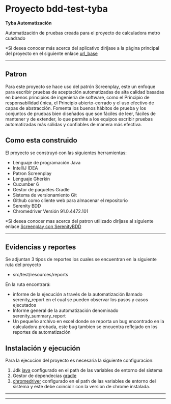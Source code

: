 # Proyecto bdd-test-tyba

**Tyba Automatización**

Automatización de pruebas creada para el proyecto de calculadora metro cuadrado


*Si desea conocer más acerca del aplicativo diríjase a la página principal del proyecto en el siguiente enlace [url_base]

---

## Patron 

Para este proyecto se hace uso del patrón Screenplay, este un enfoque para escribir pruebas de aceptación automatizadas de alta calidad basadas en buenos principios de ingeniería de software, como el Principio de responsabilidad única, el Principio abierto-cerrado y el uso efectivo de capas de abstracción. Fomenta los buenos hábitos de prueba y los conjuntos de pruebas bien diseñados que son fáciles de leer, fáciles de mantener y de extender, lo que permite a los equipos escribir pruebas automatizadas más sólidas y confiables de manera más efectiva.
 
## Como esta construido
El proyecto se construyó con las siguientes herramientas:
 - Lenguaje de programación Java
 - IntelliJ IDEA
 - Patron Screenplay
 - Lenguaje Gherkin
 - Cucumber 6
 - Gestor de paquetes Gradle
 - Sistema de versionamiento Git
 - Github como cliente web para almacenar el repositorio
 - Serenity BDD
 - Chromedriver Versión 91.0.4472.101
 

*Si desea conocer mas acerca del patron utilizado diríjase al siguiente enlace [Screenplay con SerenityBDD][screenplay]

---
## Evidencias y reportes
Se adjuntan 3 tipos de reportes los cuales se encuentran en la siguiente ruta del proyecto
 - src/test/resources/reports

En la ruta encontrará:
 - informe de la ejecución a través de la automatización llamado serenity_report en el cual se pueden observar los pasos y casos ejecutados
 - Informe general de la automatización denominado serenity_summary_report
 - Un pequeño archivo en excel donde se reporta un bug encontrado en la calculadora probada, este bug tambien se encuentra reflejado en los reportes de automatización


## Instalación y ejecución 

Para la ejecucion del proyecto es necesaria la siguiente configuracion:

1.	Jdk [java](https://www.java.com/es/download/) configurado en el path de las variables de entorno del sistema
2.	Gestor de dependecias [gradle](https://gradle.org/install/)
3.	[chromedriver](https://chromedriver.chromium.org/downloads) configurado en el path de las variables de entorno del sistema y este debe coincidir con la version de chrome instalada.

---


- - -
[url_base]: https://www.metrocuadrado.com/calculadora-credito-hipotecario-vivienda/
[screenplay]: https://serenity-bdd.github.io/theserenitybook/latest/serenity-screenplay.html
